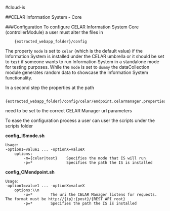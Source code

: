 #cloud-is


##CELAR Information System - Core

###Configuration
To configure CELAR Information System Core (controllerModule) a user must alter the files in

		{extracted_webapp_folder}/config

The property `mode` is set to `celar` (which is the default value) if the Information System is installed under the CELAR umbrella
or it should be set to `test` if someone wants to run Information System in a standalone mode for testing purposes. 
While the `mode` is set to `dummy` the dataCollection module generates random data to showcase the Information System functionality.

In a second step the properties at the path

		{extracted_webapp_folder}/config/celar/endpoint.celarmanager.properties
	
need to be set to the correct CELAR Manager url parameters

To ease the configuration process a user can user the scripts under the scripts folder

**config_ISmode.sh**

	Usage:
	-option1=value1 ... -optionX=valueX
		options:
			-m={celar|test}    Specifies the mode that IS will run
			-p=*               Specifies the path the IS is installed


**config_CMendpoint.sh**

	Usage:
	-option1=value1 ... -optionX=valueX
		options:\\n
			-u=*		The uri the CELAR Manager listens for requests. The format must be http://{ip}:{post}/{REST_API_root}
			-p=*		Specifies the path the IS is installed